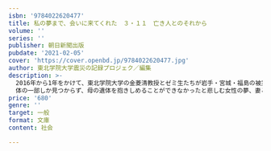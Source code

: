 ```yaml
---
isbn: '9784022620477'
title: 私の夢まで、会いに来てくれた　３・１１　亡き人とのそれから
volume: ''
series: ''
publisher: 朝日新聞出版
pubdate: '2021-02-05'
cover: 'https://cover.openbd.jp/9784022620477.jpg'
author: 東北学院大学震災の記録プロジェク／編集
description: >-
  2016年から1年をかけて、東北学院大学の金菱清教授とゼミ生たちが岩手・宮城・福島の被災地をまわって集めた「夢」にまつわる証言集。　被災者の方たちから「震災で亡くなった人が夢に出てきたらしい」という話を何度か耳にしたことをきっかけに、金菱教授のゼミ生たちが震災住宅などを回り、のべ200人以上の人から聞き取り調査を行って集めた27編を収録しました。   
  体の一部しか見つからず、母の遺体を抱きしめることができなかったと悲しむ女性の夢、妻と１歳の娘が何度も自分の夢に遊びに来てくれると話す男性のエピソード、友人に「行くなー」と叫んでも声が出ない夢を１００回以上も見るという高校生の話など。悲しい夢から、心温まる夢までさまざまです。　大切な人との突然の別れを経験した人々がその悲しみを乗りて前向きに生きていく姿は、大切な人を想うすべての人にとって励ましとなる一冊です。（著者プロフィール）金菱清／かなびし・きよし1975年生まれ。関西学院大学社会学部教授。専門は災害社会学・環境社会学。社会学のフィールドワークの手法でさまざまな震災の記録を収集、保存する。著書・編著に『3.11　慟哭の記録―71人が体感した大津波・原発・巨大地震』、『呼び覚まされる霊性の震災学』、『3.11霊性に抱かれて』（すべて新曜社）、『震災学入門―死生観からの社会構想』（ちくま新書）などがある。
price: '680'
genre: ''
target: 一般
format: 文庫
content: 社会

---
```

